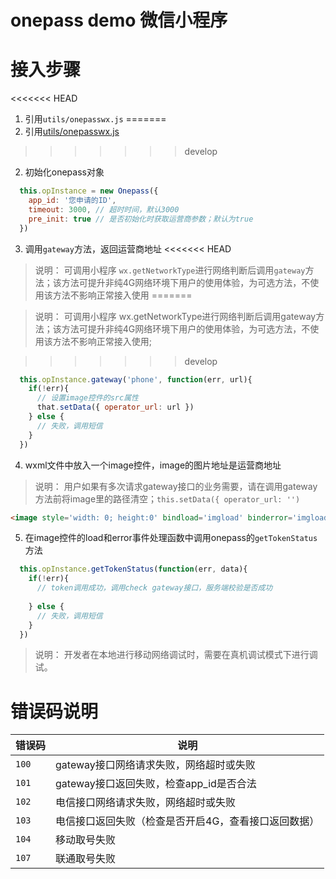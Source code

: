 # onepass demo 微信小程序

# 接入步骤
<<<<<<< HEAD
1. 引用`utils/onepasswx.js`
=======
1. 引用[utils/onepasswx.js](https://github.com/GeeTeam/gt-onepassweb-demo/tree/master/miniapponepass/utils)
>>>>>>> develop

2. 初始化onepass对象

```js
  this.opInstance = new Onepass({
    app_id: '您申请的ID',
    timeout: 3000, // 超时时间，默认3000
    pre_init: true // 是否初始化时获取运营商参数；默认为true
  })
```

3. 调用`gateway`方法，返回运营商地址
<<<<<<< HEAD
> 说明： 可调用小程序 `wx.getNetworkType`进行网络判断后调用`gateway`方法；该方法可提升非纯4G网络环境下用户的使用体验，为可选方法，不使用该方法不影响正常接入使用
=======

> 说明： 可调用小程序 wx.getNetworkType进行网络判断后调用gateway方法；该方法可提升非纯4G网络环境下用户的使用体验，为可选方法，不使用该方法不影响正常接入使用; 

>>>>>>> develop

```js
  this.opInstance.gateway('phone', function(err, url){
    if(!err){
      // 设置image控件的src属性
      that.setData({ operator_url: url })
    } else {
      // 失败，调用短信        
    }
  })
```

4. wxml文件中放入一个image控件，image的图片地址是运营商地址
> 说明： 用户如果有多次请求gateway接口的业务需要，请在调用gateway方法前将image里的路径清空；`this.setData({ operator_url: '')`

```html
<image style='width: 0; height:0' bindload='imgload' binderror='imgload' referrerPolicy="no-referrer" src="{{operator_url}}" wx:if="operator_url"></image>
```

5. 在image控件的load和error事件处理函数中调用onepass的`getTokenStatus`方法
```js
  this.opInstance.getTokenStatus(function(err, data){
    if(!err){
      // token调用成功，调用check gateway接口，服务端校验是否成功
      
    } else {
      // 失败，调用短信
    }
  })
```
>说明： 开发者在本地进行移动网络调试时，需要在真机调试模式下进行调试。

# 错误码说明

错误码|说明
--|--
`100`|gateway接口网络请求失败，网络超时或失败
`101`|gateway接口返回失败，检查app_id是否合法
`102`|电信接口网络请求失败，网络超时或失败
`103`|电信接口返回失败（检查是否开启4G，查看接口返回数据）
`104`|移动取号失败
`107`|联通取号失败
